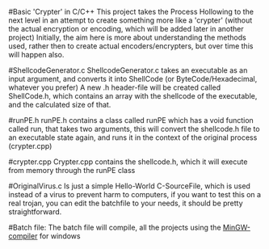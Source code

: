 #Basic 'Crypter' in C/C++
This project takes the Process Hollowing to the next level in an attempt to create something more like a 'crypter' (without the actual encryption or encoding, which will be added later in another project) Initially, the aim here is more about understanding the methods used, rather then to create actual encoders/encrypters, but over time this will happen also.

#ShellcodeGenerator.c
ShellcodeGenerator.c takes an executable as an input argument, and converts it into ShellCode (or ByteCode/Hexadecimal, whatever you prefer) A new .h header-file will be created called ShellCode.h, which contains an array with the shellcode of the executable, and the calculated size of that.

#runPE.h
runPE.h contains a class called runPE which has a void function called run, that takes two arguments, this will convert the shellcode.h file to an executable state again, and runs it in the context of the original process (crypter.cpp)

#crypter.cpp
Crypter.cpp contains the shellcode.h, which it will execute from memory through the runPE class

#OriginalVirus.c
Is just a simple Hello-World C-SourceFile, which is used instead of a virus to prevent harm to computers, if you want to test this on a real trojan, you can edit the batchfile to your needs, it should be pretty straightforward.

#Batch file: 
The batch file will compile, all the projects using the [MinGW-compiler](http://www.mingw.org/) for windows
